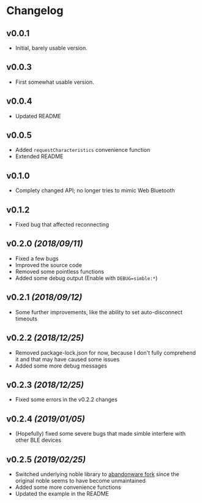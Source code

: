 # Changelog

## v0.0.1

- Initial, barely usable version.

## v0.0.3

- First somewhat usable version.

## v0.0.4

- Updated README

## v0.0.5

- Added `requestCharacteristics` convenience function
- Extended README

## v0.1.0

- Complety changed API; no longer tries to mimic Web Bluetooth

## v0.1.2

- Fixed bug that affected reconnecting

## v0.2.0 *(2018/09/11)*

- Fixed a few bugs
- Improved the source code
- Removed some pointless functions
- Added some debug output (Enable with `DEBUG=simble:*`)

## v0.2.1 *(2018/09/12)*

- Some further improvements, like the ability to set auto-disconnect timeouts

## v0.2.2 *(2018/12/25)*

- Removed package-lock.json for now, because I don't fully comprehend it and that may have caused some issues
- Added some more debug messages

## v0.2.3 *(2018/12/25)*

- Fixed some errors in the v0.2.2 changes

## v0.2.4 *(2019/01/05)*

- (Hopefully) fixed some severe bugs that made simble interfere with other BLE devices

## v0.2.5 *(2019/02/25)*

- Switched underlying noble library to [abandonware fork](https://github.com/abandonware/noble) since the original noble seems to have become unmaintained
- Added some more convenience functions
- Updated the example in the README
